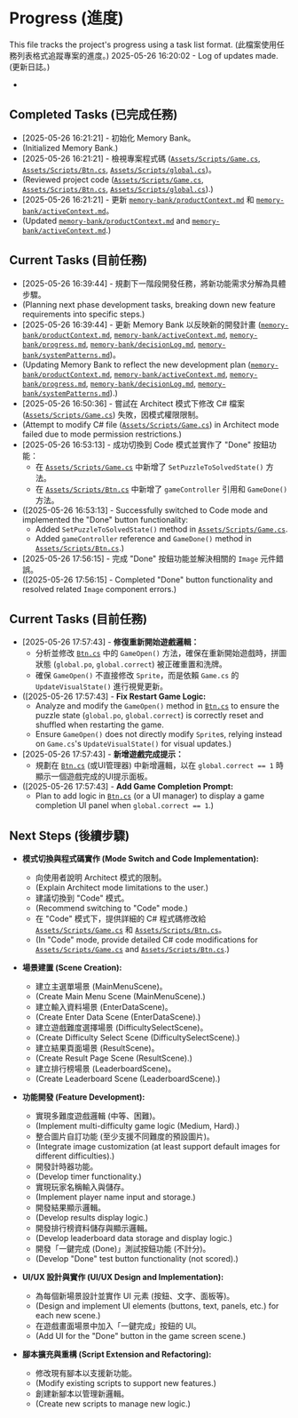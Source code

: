 # Progress (進度)

This file tracks the project's progress using a task list format.
(此檔案使用任務列表格式追蹤專案的進度。)
2025-05-26 16:20:02 - Log of updates made. (更新日誌。)

*

## Completed Tasks (已完成任務)

*   [2025-05-26 16:21:21] - 初始化 Memory Bank。
*   (Initialized Memory Bank.)
*   [2025-05-26 16:21:21] - 檢視專案程式碼 ([`Assets/Scripts/Game.cs`](Assets/Scripts/Game.cs:1), [`Assets/Scripts/Btn.cs`](Assets/Scripts/Btn.cs:1), [`Assets/Scripts/global.cs`](Assets/Scripts/global.cs:1))。
*   (Reviewed project code ([`Assets/Scripts/Game.cs`](Assets/Scripts/Game.cs:1), [`Assets/Scripts/Btn.cs`](Assets/Scripts/Btn.cs:1), [`Assets/Scripts/global.cs`](Assets/Scripts/global.cs:1)).)
*   [2025-05-26 16:21:21] - 更新 [`memory-bank/productContext.md`](memory-bank/productContext.md:1) 和 [`memory-bank/activeContext.md`](memory-bank/activeContext.md:1)。
*   (Updated [`memory-bank/productContext.md`](memory-bank/productContext.md:1) and [`memory-bank/activeContext.md`](memory-bank/activeContext.md:1).)

## Current Tasks (目前任務)

*   [2025-05-26 16:39:44] - 規劃下一階段開發任務，將新功能需求分解為具體步驟。
*   (Planning next phase development tasks, breaking down new feature requirements into specific steps.)
*   [2025-05-26 16:39:44] - 更新 Memory Bank 以反映新的開發計畫 ([`memory-bank/productContext.md`](memory-bank/productContext.md:1), [`memory-bank/activeContext.md`](memory-bank/activeContext.md:1), [`memory-bank/progress.md`](memory-bank/progress.md:1), [`memory-bank/decisionLog.md`](memory-bank/decisionLog.md:1), [`memory-bank/systemPatterns.md`](memory-bank/systemPatterns.md:1))。
*   (Updating Memory Bank to reflect the new development plan ([`memory-bank/productContext.md`](memory-bank/productContext.md:1), [`memory-bank/activeContext.md`](memory-bank/activeContext.md:1), [`memory-bank/progress.md`](memory-bank/progress.md:1), [`memory-bank/decisionLog.md`](memory-bank/decisionLog.md:1), [`memory-bank/systemPatterns.md`](memory-bank/systemPatterns.md:1)).)
*   [2025-05-26 16:50:36] - 嘗試在 Architect 模式下修改 C# 檔案 ([`Assets/Scripts/Game.cs`](Assets/Scripts/Game.cs:1)) 失敗，因模式權限限制。
*   (Attempt to modify C# file ([`Assets/Scripts/Game.cs`](Assets/Scripts/Game.cs:1)) in Architect mode failed due to mode permission restrictions.)
*   [2025-05-26 16:53:13] - 成功切換到 Code 模式並實作了 "Done" 按鈕功能：
    *   在 [`Assets/Scripts/Game.cs`](Assets/Scripts/Game.cs:1) 中新增了 `SetPuzzleToSolvedState()` 方法。
    *   在 [`Assets/Scripts/Btn.cs`](Assets/Scripts/Btn.cs:1) 中新增了 `gameController` 引用和 `GameDone()` 方法。
*   ([2025-05-26 16:53:13] - Successfully switched to Code mode and implemented the "Done" button functionality:
    *   Added `SetPuzzleToSolvedState()` method in [`Assets/Scripts/Game.cs`](Assets/Scripts/Game.cs:1).
    *   Added `gameController` reference and `GameDone()` method in [`Assets/Scripts/Btn.cs`](Assets/Scripts/Btn.cs:1).)
*   [2025-05-26 17:56:15] - 完成 "Done" 按鈕功能並解決相關的 `Image` 元件錯誤。
*   ([2025-05-26 17:56:15] - Completed "Done" button functionality and resolved related `Image` component errors.)

## Current Tasks (目前任務)

*   [2025-05-26 17:57:43] - **修復重新開始遊戲邏輯：**
    *   分析並修改 [`Btn.cs`](Assets/Scripts/Btn.cs:1) 中的 `GameOpen()` 方法，確保在重新開始遊戲時，拼圖狀態 (`global.po`, `global.correct`) 被正確重置和洗牌。
    *   確保 `GameOpen()` 不直接修改 `Sprite`，而是依賴 `Game.cs` 的 `UpdateVisualState()` 進行視覺更新。
*   ([2025-05-26 17:57:43] - **Fix Restart Game Logic:**
    *   Analyze and modify the `GameOpen()` method in [`Btn.cs`](Assets/Scripts/Btn.cs:1) to ensure the puzzle state (`global.po`, `global.correct`) is correctly reset and shuffled when restarting the game.
    *   Ensure `GameOpen()` does not directly modify `Sprite`s, relying instead on `Game.cs`'s `UpdateVisualState()` for visual updates.)
*   [2025-05-26 17:57:43] - **新增遊戲完成提示：**
    *   規劃在 [`Btn.cs`](Assets/Scripts/Btn.cs:1) (或UI管理器) 中新增邏輯，以在 `global.correct == 1` 時顯示一個遊戲完成的UI提示面板。
*   ([2025-05-26 17:57:43] - **Add Game Completion Prompt:**
    *   Plan to add logic in [`Btn.cs`](Assets/Scripts/Btn.cs:1) (or a UI manager) to display a game completion UI panel when `global.correct == 1`.)

## Next Steps (後續步驟)

*   **模式切換與程式碼實作 (Mode Switch and Code Implementation):**
    *   向使用者說明 Architect 模式的限制。
    *   (Explain Architect mode limitations to the user.)
    *   建議切換到 "Code" 模式。
    *   (Recommend switching to "Code" mode.)
    *   在 "Code" 模式下，提供詳細的 C# 程式碼修改給 [`Assets/Scripts/Game.cs`](Assets/Scripts/Game.cs:1) 和 [`Assets/Scripts/Btn.cs`](Assets/Scripts/Btn.cs:1)。
    *   (In "Code" mode, provide detailed C# code modifications for [`Assets/Scripts/Game.cs`](Assets/Scripts/Game.cs:1) and [`Assets/Scripts/Btn.cs`](Assets/Scripts/Btn.cs:1).)

*   **場景建置 (Scene Creation):**
    *   建立主選單場景 (MainMenuScene)。
    *   (Create Main Menu Scene (MainMenuScene).)
    *   建立輸入資料場景 (EnterDataScene)。
    *   (Create Enter Data Scene (EnterDataScene).)
    *   建立遊戲難度選擇場景 (DifficultySelectScene)。
    *   (Create Difficulty Select Scene (DifficultySelectScene).)
    *   建立結果頁面場景 (ResultScene)。
    *   (Create Result Page Scene (ResultScene).)
    *   建立排行榜場景 (LeaderboardScene)。
    *   (Create Leaderboard Scene (LeaderboardScene).)
*   **功能開發 (Feature Development):**
    *   實現多難度遊戲邏輯 (中等、困難)。
    *   (Implement multi-difficulty game logic (Medium, Hard).)
    *   整合圖片自訂功能 (至少支援不同難度的預設圖片)。
    *   (Integrate image customization (at least support default images for different difficulties).)
    *   開發計時器功能。
    *   (Develop timer functionality.)
    *   實現玩家名稱輸入與儲存。
    *   (Implement player name input and storage.)
    *   開發結果顯示邏輯。
    *   (Develop results display logic.)
    *   開發排行榜資料儲存與顯示邏輯。
    *   (Develop leaderboard data storage and display logic.)
    *   開發「一鍵完成 (Done)」測試按鈕功能 (不計分)。
    *   (Develop "Done" test button functionality (not scored).)
*   **UI/UX 設計與實作 (UI/UX Design and Implementation):**
    *   為每個新場景設計並實作 UI 元素 (按鈕、文字、面板等)。
    *   (Design and implement UI elements (buttons, text, panels, etc.) for each new scene.)
    *   在遊戲畫面場景中加入「一鍵完成」按鈕的 UI。
    *   (Add UI for the "Done" button in the game screen scene.)
*   **腳本擴充與重構 (Script Extension and Refactoring):**
    *   修改現有腳本以支援新功能。
    *   (Modify existing scripts to support new features.)
    *   創建新腳本以管理新邏輯。
    *   (Create new scripts to manage new logic.)
